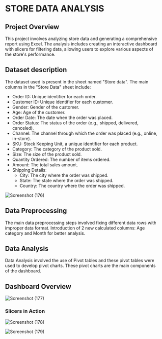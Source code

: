# STORE DATA ANALYSIS

## Project Overview
This project involves analyzing store data and generating a comprehensive report using Excel. The analysis includes creating an interactive dashboard with slicers for filtering data, allowing users to explore various aspects of the store's performance.

## Dataset description
The dataset used is present in the sheet named "Store data".  The main columns in the "Store Data" sheet include:

- Order ID: Unique identifier for each order.
- Customer ID: Unique identifier for each customer.
- Gender: Gender of the customer.
- Age: Age of the customer.
- Order Date: The date when the order was placed.
- Order Status: The status of the order (e.g., shipped, delivered, canceled).
- Channel: The channel through which the order was placed (e.g., online, in-store).
- SKU: Stock Keeping Unit, a unique identifier for each product.
- Category: The category of the product sold.
- Size: The size of the product sold.
- Quantity Ordered: The number of items ordered.
- Amount: The total sales amount.
- Shipping Details:
    - City: The city where the order was shipped.
    - State: The state where the order was shipped.
    - Country: The country where the order was shipped.

![Screenshot (176)](https://github.com/Ritvik2103/Store-data-analysis/assets/108319429/14bc8fee-a509-43dd-b47a-1bc060bf18e7)


## Data Preprocessing
The main data preprocessing steps involved fixing different data rows with improper data format. Introduction of 2 new calculated columns: 
Age category and Month for better analysis.

## Data Analysis
Data Analysis involved the use of Pivot tables and these pivot tables were used to develop pivot charts. These pivot charts are the main components of the dashboard.

## Dashboard Overview 
![Screenshot (177)](https://github.com/Ritvik2103/Store-data-analysis/assets/108319429/a62141af-5e0e-4766-9737-006b5b48ad4a)

### Slicers in Action

![Screenshot (178)](https://github.com/Ritvik2103/Store-data-analysis/assets/108319429/81d74409-fae3-4774-9ffe-1d8af64e271b)

![Screenshot (179)](https://github.com/Ritvik2103/Store-data-analysis/assets/108319429/6e2a93a3-b4db-413d-ae7f-e93928596f08)




